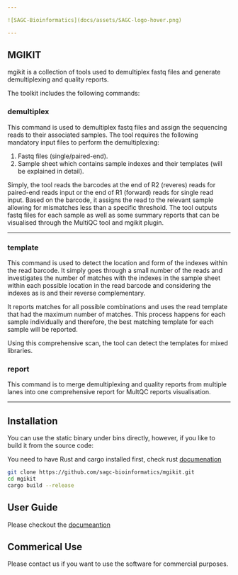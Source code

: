 ```yaml
---

![SAGC-Bioinformatics](docs/assets/SAGC-logo-hover.png)

---
```


## MGIKIT 
mgikit is a collection of tools used to demultiplex fastq files and generate demultiplexing and quality reports.

The toolkit includes the following commands:

### demultiplex
This command is used to demultiplex fastq files and assign the sequencing reads to their
associated samples. The tool requires the following mandatory input files to perform the
demultiplexing:
1. Fastq files (single/paired-end).
2. Sample sheet which contains sample indexes and their templates (will be explained in detail).

Simply, the tool reads the barcodes at the end of R2 (reveres) reads for paired-end reads input or the end of
R1 (forward) reads for single read input. Based on the barcode, it assigns the read to the relevant
sample allowing for mismatches less than a specific threshold. The tool outputs fastq files for each sample
as well as some summary reports that can be visualised through the MultiQC tool and mgikit plugin.

<hr/>

### template

This command is used to detect the location and form of the indexes within the read barcode. It simply goes through a small number of the reads and investigates the number of matches with the indexes in the sample sheet within each possible location in the read barcode and considering the indexes as is and their reverse complementary. 

It reports matches for all possible combinations and uses the read template that had the maximum number of matches. This process happens for each sample individually and therefore, the best matching template for each sample will be reported. 

Using this comprehensive scan, the tool can detect the templates for mixed libraries. 


### report

This command is to merge demultiplexing and quality reports from multiple lanes into one comprehensive report for MultQC reports visualisation.

<hr/>

## Installation

You can use the static binary under bins directly, however, if you like to build it from the source code:

You need to have Rust and cargo installed first, check rust [documenation](https://doc.rust-lang.org/cargo/getting-started/installation.html)

```bash
git clone https://github.com/sagc-bioinformatics/mgikit.git
cd mgikit
cargo build --release
```



## User Guide

Please checkout the [documeantion](https://sagc-bioinformatics.github.io/mgikit/)


## Commerical Use

Please contact us if you want to use the software for commercial purposes.
